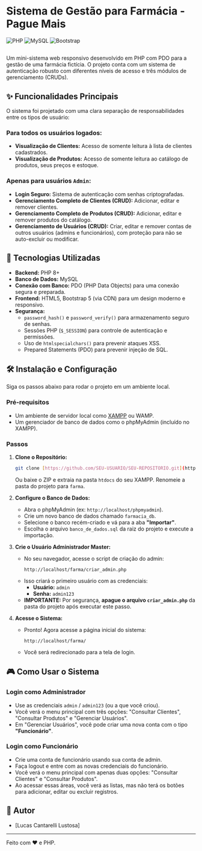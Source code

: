 # Sistema de Gestão para Farmácia - Pague Mais

![PHP](https://img.shields.io/badge/PHP-777BB4?style=for-the-badge&logo=php&logoColor=white)
![MySQL](https://img.shields.io/badge/MySQL-005C84?style=for-the-badge&logo=mysql&logoColor=white)
![Bootstrap](https://img.shields.io/badge/Bootstrap-563D7C?style=for-the-badge&logo=bootstrap&logoColor=white)

##  

Um mini-sistema web responsivo desenvolvido em PHP com PDO para a gestão de uma farmácia fictícia. O projeto conta com um sistema de autenticação robusto com diferentes níveis de acesso e três módulos de gerenciamento (CRUDs).

## ✨ Funcionalidades Principais

O sistema foi projetado com uma clara separação de responsabilidades entre os tipos de usuário:

### Para todos os usuários logados:
- **Visualização de Clientes:** Acesso de somente leitura à lista de clientes cadastrados.
- **Visualização de Produtos:** Acesso de somente leitura ao catálogo de produtos, seus preços e estoque.

### Apenas para usuários `Admin`:
- **Login Seguro:** Sistema de autenticação com senhas criptografadas.
- **Gerenciamento Completo de Clientes (CRUD):** Adicionar, editar e remover clientes.
- **Gerenciamento Completo de Produtos (CRUD):** Adicionar, editar e remover produtos do catálogo.
- **Gerenciamento de Usuários (CRUD):** Criar, editar e remover contas de outros usuários (admins e funcionários), com proteção para não se auto-excluir ou modificar.

## 🚀 Tecnologias Utilizadas

* **Backend:** PHP 8+
* **Banco de Dados:** MySQL
* **Conexão com Banco:** PDO (PHP Data Objects) para uma conexão segura e preparada.
* **Frontend:** HTML5, Bootstrap 5 (via CDN) para um design moderno e responsivo.
* **Segurança:**
    * `password_hash()` e `password_verify()` para armazenamento seguro de senhas.
    * Sessões PHP (`$_SESSION`) para controle de autenticação e permissões.
    * Uso de `htmlspecialchars()` para prevenir ataques XSS.
    * Prepared Statements (PDO) para prevenir injeção de SQL.

## 🛠️ Instalação e Configuração

Siga os passos abaixo para rodar o projeto em um ambiente local.

### Pré-requisitos
* Um ambiente de servidor local como [XAMPP](https://www.apachefriends.org/index.html) ou WAMP.
* Um gerenciador de banco de dados como o phpMyAdmin (incluído no XAMPP).

### Passos
1.  **Clone o Repositório:**
    ```bash
    git clone [https://github.com/SEU-USUARIO/SEU-REPOSITORIO.git](https://github.com/SEU-USUARIO/SEU-REPOSITORIO.git)
    ```
    Ou baixe o ZIP e extraia na pasta `htdocs` do seu XAMPP. Renomeie a pasta do projeto para `farma`.

2.  **Configure o Banco de Dados:**
    * Abra o phpMyAdmin (ex: `http://localhost/phpmyadmin`).
    * Crie um novo banco de dados chamado `farmacia_db`.
    * Selecione o banco recém-criado e vá para a aba **"Importar"**.
    * Escolha o arquivo `banco_de_dados.sql` da raiz do projeto e execute a importação.

3.  **Crie o Usuário Administrador Master:**
    * No seu navegador, acesse o script de criação do admin:
        ```
        http://localhost/farma/criar_admin.php
        ```
    * Isso criará o primeiro usuário com as credenciais:
        - **Usuário:** `admin`
        - **Senha:** `admin123`
    * **IMPORTANTE:** Por segurança, **apague o arquivo `criar_admin.php`** da pasta do projeto após executar este passo.

4.  **Acesse o Sistema:**
    * Pronto! Agora acesse a página inicial do sistema:
        ```
        http://localhost/farma/
        ```
    * Você será redirecionado para a tela de login.

## 🎮 Como Usar o Sistema

### Login como Administrador
-   Use as credenciais `admin` / `admin123` (ou a que você criou).
-   Você verá o menu principal com três opções: "Consultar Clientes", "Consultar Produtos" e "Gerenciar Usuários".
-   Em "Gerenciar Usuários", você pode criar uma nova conta com o tipo **"Funcionário"**.

### Login como Funcionário
-   Crie uma conta de funcionário usando sua conta de admin.
-   Faça logout e entre com as novas credenciais do funcionário.
-   Você verá o menu principal com apenas duas opções: "Consultar Clientes" e "Consultar Produtos".
-   Ao acessar essas áreas, você verá as listas, mas não terá os botões para adicionar, editar ou excluir registros.

## 👥 Autor

* [Lucas Cantarelli Lustosa]


---
Feito com ❤️ e PHP.
